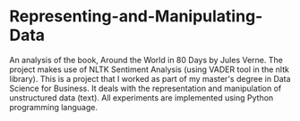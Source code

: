 # Representing-and-Manipulating-Data
An analysis of the book, Around the World in 80 Days by Jules Verne. 
The project makes use of NLTK Sentiment Analysis (using VADER tool in the nltk library).
This is a project that I worked as part of my master's degree in Data Science for Business. It deals with the representation and manipulation of unstructured data (text).
All experiments are implemented using Python programming language.
